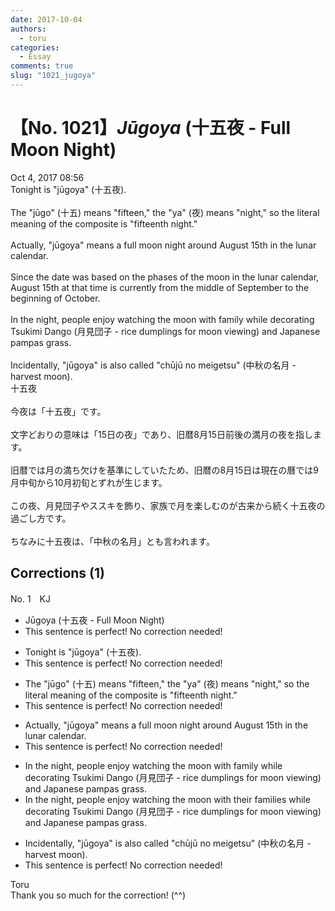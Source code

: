 ```yaml
---
date: 2017-10-04
authors:
  - toru
categories:
  - Essay
comments: true
slug: "1021_jugoya"
---
```


# 【No. 1021】<strong><em>Jūgoya</strong></em> (十五夜 - Full Moon Night)
<div class="date">Oct 4, 2017 08:56</div>
<div id="post"><div id="body_show_ori">
Tonight is "jūgoya" (十五夜).<br/><br/>The "jūgo" (十五) means "fifteen," the "ya" (夜) means "night," so the literal meaning of the composite is "fifteenth night."<br/><br/>Actually, "jūgoya" means a full moon night around August 15th in the lunar calendar.<br/><br/>Since the date was based on the phases of the moon in the lunar calendar, August 15th at that time is currently from the middle of September to the beginning of October.<br/><br/>In the night, people enjoy watching the moon with family while decorating Tsukimi Dango (月見団子 - rice dumplings for moon viewing) and Japanese pampas grass.<br/><br/>Incidentally, "jūgoya" is also called "chūjū no meigetsu" (中秋の名月 - harvest moon).
</div></div>

<!-- more -->

<div id="post_ja"><div id="body_show_mo">
十五夜<br/><br/>今夜は「十五夜」です。<br/><br/>文字どおりの意味は「15日の夜」であり、旧暦8月15日前後の満月の夜を指します。<br/><br/>旧暦では月の満ち欠けを基準にしていたため、旧暦の8月15日は現在の曆では9月中旬から10月初旬とずれが生じます。<br/><br/>この夜、月見団子やススキを飾り、家族で月を楽しむのが古来から続く十五夜の過ごし方です。<br/><br/>ちなみに十五夜は、「中秋の名月」とも言われます。
</div></div>

## Corrections (1)
<div id="block"><div class="first_name"> No. 1　<span class="just_name">KJ</span></div><div id="block2">
<ul class="correction_field">
<li class="incorrect">Jūgoya (十五夜 - Full Moon Night)</li>
<li class="corrected perfect">This sentence is perfect! No correction needed!</li>
</ul>
<ul class="correction_field">
<li class="incorrect">Tonight is "jūgoya" (十五夜).</li>
<li class="corrected perfect">This sentence is perfect! No correction needed!</li>
</ul>
<ul class="correction_field">
<li class="incorrect">The "jūgo" (十五) means "fifteen," the "ya" (夜) means "night," so the literal meaning of the composite is "fifteenth night."</li>
<li class="corrected perfect">This sentence is perfect! No correction needed!</li>
</ul>
<ul class="correction_field">
<li class="incorrect">Actually, "jūgoya" means a full moon night around August 15th in the lunar calendar.</li>
<li class="corrected perfect">This sentence is perfect! No correction needed!</li>
</ul>
<ul class="correction_field">
<li class="incorrect">In the night, people enjoy watching the moon with family while decorating Tsukimi Dango (月見団子 - rice dumplings for moon viewing) and Japanese pampas grass.</li>
<li class="corrected correct">
In the night, people enjoy watching the moon with <span class="f_blue">their </span>famil<span class="f_blue">ies</span> while decorating Tsukimi Dango (月見団子 - rice dumplings for moon viewing) and Japanese pampas grass.
</li>
</ul>
<ul class="correction_field">
<li class="incorrect">Incidentally, "jūgoya" is also called "chūjū no meigetsu" (中秋の名月 - harvest moon).</li>
<li class="corrected perfect">This sentence is perfect! No correction needed!</li>
</ul>
</div><div class="name"><span class="just_name">Toru</span><br>
Thank you so much for the correction! (^^)
</div>
</div>
